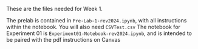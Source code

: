 These are the files needed for Week 1.

The prelab is contained in `Pre-Lab-1-rev2024.ipynb`, with all instructions within the notebook. You will also need `CSVTest.csv`
The notebook for Experiment 01 is `Experiment01-Notebook-rev2024.ipynb`, and is intended to be paired with the pdf instructions on Canvas
